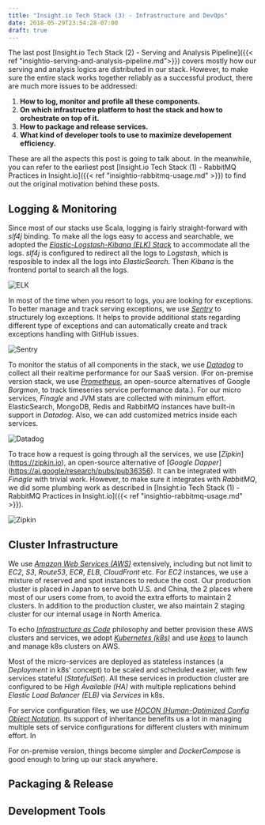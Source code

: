 ```yaml
---
title: "Insight.io Tech Stack (3) - Infrastructure and DevOps"
date: 2018-05-29T23:54:28-07:00
draft: true
---
```


The last post [Insight.io Tech Stack (2) - Serving and Analysis Pipeline]({{< ref "insightio-serving-and-analysis-pipeline.md">}})
covers mostly how our serving and analysis logics are distributed in our stack.
However, to make sure the entire stack works together reliably as a successful
product, there are much more issues to be addressed:

1. **How to log, monitor and profile all these components.**
2. **On which infrastructre platform to host the stack and how to orchestrate on top of it.**
3. **How to package and release services.**
4. **What kind of developer tools to use to maximize developement efficiency.**

These are all the aspects this post is going to talk about. In the meanwhile, you
can refer to the earliest post [Insight.io Tech Stack (1) - RabbitMQ Practices in Insight.io]({{< ref "insightio-rabbitmq-usage.md" >}}) to find out the original
motivation behind these posts.

## Logging & Monitoring

Since most of our stacks use Scala, logging is fairly straight-forward with *slf4j*
binding. To make all the logs easy to access and searchable, we adopted the
[*Elastic-Logstash-Kibana (ELK) Stack*](https://www.elastic.co/elk-stack) to
accommodate all the logs. *slf4j* is configured to redirect all the logs to
*Logstash*, which is resposible to index all the logs into *ElasticSearch*. Then
*Kibana* is the frontend portal to search all the logs.

![ELK](/img/insightio-infra-elk.png)

In most of the time when you resort to logs, you are looking for exceptions. To better
manage and track serving exceptions, we use [*Sentry*](https://sentry.io) to structurely log
exceptions. It helps to provide additional stats regarding different type of exceptions and
can automatically create and track exceptions handling with GitHub issues.

![Sentry](/img/insightio-infra-sentry.png)

To monitor the status of all components in the stack, we use [*Datadog*](https://www.datadoghq.com/)
to collect all their realtime performance for our SaaS version. (For on-premise version stack,
we use [*Prometheus*](https://prometheus.io), an open-source alternatives of Google *Borgmon*, to track timeseries service performance data.). For our micro services,
*Finagle* and JVM stats are collected with minimum effort. ElasticSearch, MongoDB, Redis and
RabbitMQ instances have built-in support in *Datadog*. Also, we can add customized metrics
inside each services.

![Datadog](/img/insightio-infra-datadog.png)

To trace how a request is going through all the services, we use [*Zipkin*]
(https://zipkin.io), an open-source alternative of [*Google Dapper*]
(https://ai.google/research/pubs/pub36356). It can be integrated with *Finagle* with trivial
work. However, to make sure it integrates with *RabbitMQ*, we did some plumbing work as
described in [Insight.io Tech Stack (1) - RabbitMQ Practices in Insight.io]({{< ref "insightio-rabbitmq-usage.md" >}}).

![Zipkin](https://zipkin.io/public/img/web-screenshot.png)

## Cluster Infrastructure

We use [*Amazon Web Services (AWS)*](https://aws.amazon.com) extensively, including but not 
limit to *EC2*, *S3*, *Route53*, *ECR*, *ELB*, *CloudFront* etc. For *EC2* instances, we
use a mixture of reserved and spot instances to reduce the cost. Our production cluster is
placed in Japan to serve both U.S. and China, the 2 places where most of our users come from,
to avoid the extra efforts to maintain 2 clusters. In addition to the production cluster, we
also maintain 2 staging cluster for our internal usage in North America.

To echo [*Infrastructure as Code*](https://en.wikipedia.org/wiki/Infrastructure_as_Code) philosophy
and better provision these AWS clusters and services, we adopt [*Kubernetes (k8s)*](https://kubernetes.io)
and use [*kops*](https://github.com/kubernetes/kops) to launch and manage k8s clusters on AWS.

Most of the micro-services are deployed as stateless instances (a *Deployment* in k8s' concept) to be
scaled and scheduled easier, with few services stateful (*StatefulSet*). All these services in 
production cluster are
configured to be *High Available (HA)* with multiple replications behind *Elastic Load Balancer
(ELB)* via *Services* in k8s.


For service configuration files, we use [*HOCON (Human-Optimized Config Object Notation*](https://github.com/lightbend/config/blob/master/HOCON.md). Its support of inheritance benefits
us a lot in managing multiple sets of service configurations for different clusters with minimum
effort. In 

For on-premise version, things become simpler and *DockerCompose* is good enough to bring up
our stack anywhere.


## Packaging & Release

## Development Tools

